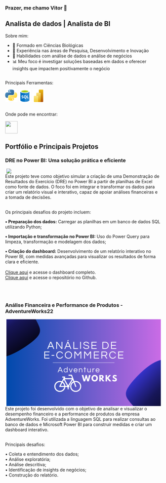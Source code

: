 ### Prazer, me chamo Vitor 👋

## Analista de dados | Analista de BI

Sobre mim:

- 🌱 Formado em Ciências Biológicas 
- 🔭 Experiência nas áreas de Pesquisa, Desenvolvimento e Inovação 
- 🎲 Habilidades com análise de dados e análise de negócios 
- 📊 Meu foco é investigar soluções baseadas em dados e oferecer insights que impactem positivamente o negócio

##

Principais Ferramentas: 

<div style="display: inline_block">
  <img align="center" alt="Python" height="40" width="40" src="https://github.com/BruceFonseca/ferramentas/blob/main/Python-logo-notext.svg.png?raw=true">
  <img align="center" alt="SQL" height="40" width="40" src="https://github.com/BruceFonseca/ferramentas/blob/main/logo.png?raw=true">
  <img align="center" alt="Power BI" height="40" width="40" src="https://github.com/BruceFonseca/ferramentas/blob/main/1200px-New_Power_BI_Logo.svg.png?raw=true">
</div>

<br>

Onde pode me encontrar:

<div style="display: inline_block">
  <a href="https://www.linkedin.com/in/vitoryamada/" target="_blank">
    <img align="center" alt="" height="40" width="40" src="https://github.com/BruceFonseca/Portfolio/blob/main/social%20icons/linkedin.png?raw=true">
  </a>
</div>

## 

## Portfólio e Principais Projetos 

### DRE no Power BI: Uma solução prática e eficiente
<img align="right" width="500"  src="https://github.com/vitor-yamada/DRE.PowerBI/blob/main/Imagens/24%20dashboard.png?raw=true">
Este projeto teve como objetivo simular a criação de uma Demonstração de Resultados do Exercício (DRE) no Power BI a partir de planilhas de Excel como fonte de dados. O foco foi em integrar e transformar os dados para criar um relatório visual e interativo, capaz de apoiar análises financeiras e a tomada de decisões. <br> <br>

Os principais desafios do projeto incluem:  

**• Preparação dos dados:** Carregar as planilhas em um banco de dados SQL utilizando Python; <br>   

**• Importação e transformação no Power BI:** Uso do Power Query para limpeza, transformação e modelagem dos dados; <br>

**• Criação do dashboard:** Desenvolvimento de um relatório interativo no Power BI, com medidas avançadas para visualizar os resultados de forma clara e eficiente. <br>
<br>
<a href="https://app.powerbi.com/view?r=eyJrIjoiYjM1N2Q4MzMtMGM4OC00YzUxLWEyYTMtOWMyODgwNTQ3MTUwIiwidCI6IjNlN2FhZjhkLWQyZTAtNGQ3Yy05NWNmLWNjYjhiMTU5ODZlZiJ9&pageName=3a25a87e5ee2f215551d" target="_blank">Clique aqui</a> e acesse o dashboard completo.
<br>
<a href="https://github.com/vitor-yamada/DRE.PowerBI" target="_blank">Clique aqui</a> e acesse o repositório no Github.

<br><br>

### Análise Financeira e Performance de Produtos - AdventureWorks22
<img align="right" width="500" src="https://github.com/vitor-yamada/AdventureWorksPortifolio/blob/main/Design/CAPA.png?raw=true">
Este projeto foi desenvolvido com o objetivo de analisar e visualizar o desempenho financeiro e a performance de produtos da empresa AdventureWorks. Foi utilizada a linguagem SQL para realizar consultas ao banco de dados e Microsoft Power BI para construir medidas e criar um dashboard interativo. <br> <br>

Principais desafios: 

• Coleta e entendimento dos dados;  <br>
• Análise exploratória; <br>
• Análise descritiva; <br>
• Identificação de insights de negócios; <br>
• Construção do relatório. <br>
